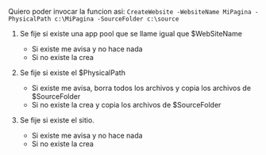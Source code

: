 Quiero poder invocar la funcion asi: 
`CreateWebsite -WebsiteName MiPagina -PhysicalPath c:\MiPagina -SourceFolder c:\source`

1) Se fije si existe una app pool que se llame igual que $WebSiteName
	- Si existe me avisa y no hace nada
	- Si no existe la crea

2) Se fije si existe el $PhysicalPath
	- Si existe me avisa, borra todos los archivos y copia los archivos de $SourceFolder
	- Si no existe la crea y copia los archivos de $SourceFolder

3) Se fije si existe el sitio.
	- Si existe me avisa y no hace nada
	- Si no existe la crea


